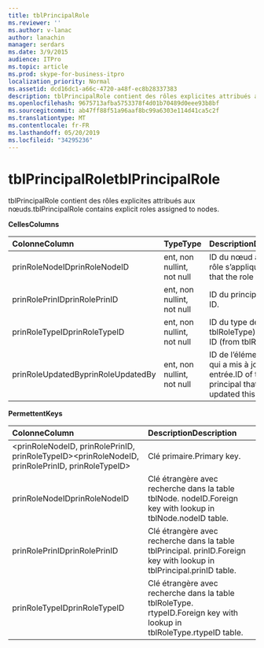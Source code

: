 ```yaml
---
title: tblPrincipalRole
ms.reviewer: ''
ms.author: v-lanac
author: lanachin
manager: serdars
ms.date: 3/9/2015
audience: ITPro
ms.topic: article
ms.prod: skype-for-business-itpro
localization_priority: Normal
ms.assetid: dcd16dc1-a66c-4720-a48f-ec8b28337383
description: tblPrincipalRole contient des rôles explicites attribués aux nœuds.
ms.openlocfilehash: 9675713afba5753378f4d01b70489d0eee93b8bf
ms.sourcegitcommit: ab47ff88f51a96aaf8bc99a6303e114d41ca5c2f
ms.translationtype: MT
ms.contentlocale: fr-FR
ms.lasthandoff: 05/20/2019
ms.locfileid: "34295236"
---
```

# <a name="tblprincipalrole"></a><span data-ttu-id="73454-103">tblPrincipalRole</span><span class="sxs-lookup"><span data-stu-id="73454-103">tblPrincipalRole</span></span>
 
<span data-ttu-id="73454-104">tblPrincipalRole contient des rôles explicites attribués aux nœuds.</span><span class="sxs-lookup"><span data-stu-id="73454-104">tblPrincipalRole contains explicit roles assigned to nodes.</span></span>
  
<span data-ttu-id="73454-105">**Celles**</span><span class="sxs-lookup"><span data-stu-id="73454-105">**Columns**</span></span>

|<span data-ttu-id="73454-106">**Colonne**</span><span class="sxs-lookup"><span data-stu-id="73454-106">**Column**</span></span>|<span data-ttu-id="73454-107">**Type**</span><span class="sxs-lookup"><span data-stu-id="73454-107">**Type**</span></span>|<span data-ttu-id="73454-108">**Description**</span><span class="sxs-lookup"><span data-stu-id="73454-108">**Description**</span></span>|
|:-----|:-----|:-----|
|<span data-ttu-id="73454-109">prinRoleNodeID</span><span class="sxs-lookup"><span data-stu-id="73454-109">prinRoleNodeID</span></span>  <br/> |<span data-ttu-id="73454-110">ent, non null</span><span class="sxs-lookup"><span data-stu-id="73454-110">int, not null</span></span>  <br/> |<span data-ttu-id="73454-111">ID du nœud auquel le rôle s’applique.</span><span class="sxs-lookup"><span data-stu-id="73454-111">Node ID that the role applies to.</span></span>  <br/> |
|<span data-ttu-id="73454-112">prinRolePrinID</span><span class="sxs-lookup"><span data-stu-id="73454-112">prinRolePrinID</span></span>  <br/> |<span data-ttu-id="73454-113">ent, non null</span><span class="sxs-lookup"><span data-stu-id="73454-113">int, not null</span></span>  <br/> |<span data-ttu-id="73454-114">ID du principal.</span><span class="sxs-lookup"><span data-stu-id="73454-114">Principal ID.</span></span>  <br/> |
|<span data-ttu-id="73454-115">prinRoleTypeID</span><span class="sxs-lookup"><span data-stu-id="73454-115">prinRoleTypeID</span></span>  <br/> |<span data-ttu-id="73454-116">ent, non null</span><span class="sxs-lookup"><span data-stu-id="73454-116">int, not null</span></span>  <br/> |<span data-ttu-id="73454-117">ID du type de rôle (de tblRoleType)</span><span class="sxs-lookup"><span data-stu-id="73454-117">Role type ID (from tblRoleType).</span></span>  <br/> |
|<span data-ttu-id="73454-118">prinRoleUpdatedBy</span><span class="sxs-lookup"><span data-stu-id="73454-118">prinRoleUpdatedBy</span></span>  <br/> |<span data-ttu-id="73454-119">ent, non null</span><span class="sxs-lookup"><span data-stu-id="73454-119">int, not null</span></span>  <br/> |<span data-ttu-id="73454-120">ID de l’élément principal qui a mis à jour cette entrée.</span><span class="sxs-lookup"><span data-stu-id="73454-120">ID of the principal that last updated this entry.</span></span>  <br/> |
   
<span data-ttu-id="73454-121">**Permettent**</span><span class="sxs-lookup"><span data-stu-id="73454-121">**Keys**</span></span>

|<span data-ttu-id="73454-122">**Colonne**</span><span class="sxs-lookup"><span data-stu-id="73454-122">**Column**</span></span>|<span data-ttu-id="73454-123">**Description**</span><span class="sxs-lookup"><span data-stu-id="73454-123">**Description**</span></span>|
|:-----|:-----|
|<span data-ttu-id="73454-124">\<prinRoleNodeID, prinRolePrinID, prinRoleTypeID\></span><span class="sxs-lookup"><span data-stu-id="73454-124">\<prinRoleNodeID, prinRolePrinID, prinRoleTypeID\></span></span>  <br/> |<span data-ttu-id="73454-125">Clé primaire.</span><span class="sxs-lookup"><span data-stu-id="73454-125">Primary key.</span></span>  <br/> |
|<span data-ttu-id="73454-126">prinRoleNodeID</span><span class="sxs-lookup"><span data-stu-id="73454-126">prinRoleNodeID</span></span>  <br/> |<span data-ttu-id="73454-127">Clé étrangère avec recherche dans la table tblNode. nodeID.</span><span class="sxs-lookup"><span data-stu-id="73454-127">Foreign key with lookup in tblNode.nodeID table.</span></span>  <br/> |
|<span data-ttu-id="73454-128">prinRolePrinID</span><span class="sxs-lookup"><span data-stu-id="73454-128">prinRolePrinID</span></span>  <br/> |<span data-ttu-id="73454-129">Clé étrangère avec recherche dans la table tblPrincipal. prinID.</span><span class="sxs-lookup"><span data-stu-id="73454-129">Foreign key with lookup in tblPrincipal.prinID table.</span></span>  <br/> |
|<span data-ttu-id="73454-130">prinRoleTypeID</span><span class="sxs-lookup"><span data-stu-id="73454-130">prinRoleTypeID</span></span>  <br/> |<span data-ttu-id="73454-131">Clé étrangère avec recherche dans la table tblRoleType. rtypeID.</span><span class="sxs-lookup"><span data-stu-id="73454-131">Foreign key with lookup in tblRoleType.rtypeID table.</span></span>  <br/> |
   

